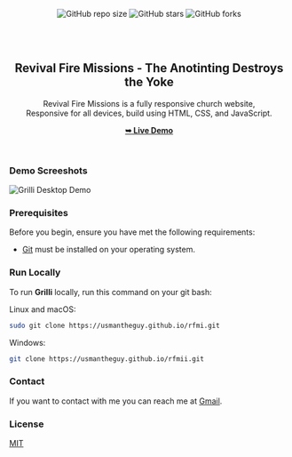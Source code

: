 <div align="center">
  
  ![GitHub repo size](https://img.shields.io/github/repo-size/codewithsadee/grilli)
  ![GitHub stars](https://img.shields.io/github/stars/codewithsadee/grilli?style=social)
  ![GitHub forks](https://img.shields.io/github/forks/codewithsadee/grilli?style=social)


  <br />
  <br />

  <h2 align="center"> Revival Fire Missions - The Anotinting Destroys the Yoke </h2>

  Revival Fire Missions is a fully responsive church website, <br /> Responsive for all devices, build using HTML, CSS, and JavaScript.

  <a href="https://usmantheguy.github.io/rfmi/"><strong>➥ Live Demo</strong></a>

</div>

<br />

### Demo Screeshots

![Grilli Desktop Demo](./readme-images/ "Desktop Demo")

### Prerequisites

Before you begin, ensure you have met the following requirements:

* [Git](https://git-scm.com/downloads "Download Git") must be installed on your operating system.

### Run Locally

To run **Grilli** locally, run this command on your git bash:

Linux and macOS:

```bash
sudo git clone https://usmantheguy.github.io/rfmi.git
```

Windows:

```bash
git clone https://usmantheguy.github.io/rfmii.git
```

### Contact

If you want to contact with me you can reach me at [Gmail](contact@vteofficial.com).

### License

[MIT](https://choosealicense.com/licenses/mit/)
